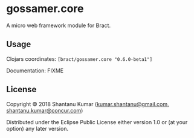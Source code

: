 # gossamer.core

A micro web framework module for Bract.


## Usage

Clojars coordinates: `[bract/gossamer.core "0.6.0-beta1"]`

Documentation: FIXME


## License

Copyright © 2018 Shantanu Kumar (kumar.shantanu@gmail.com, shantanu.kumar@concur.com)

Distributed under the Eclipse Public License either version 1.0 or (at
your option) any later version.
